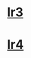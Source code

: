 <!DOCTYPE html>
<html>
<head>
    <meta charset="utf-8">
</head>
<body>
    <h1>
      <a href="https://tableron.neocities.org/lr3">lr3</a>
    </h1>
    <h1>
      <a href="https://tableron.neocities.org/lr4">lr4</a>
    </h1>
</body>
</html>

